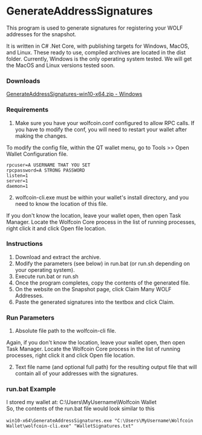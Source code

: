 # GenerateAddressSignatures
This program is used to generate signatures for registering your WOLF addresses for the snapshot.

It is written in C# .Net Core, with publishing targets for Windows, MacOS, and Linux. These ready to use, compiled archives are located in the dist folder. Currently, Windows is the only operating system tested. We will get the MacOS and Linux versions tested soon.

### Downloads
[GenerateAddressSignatures-win10-x64.zip - Windows](https://wolfpackbotdownloads.azureedge.net/wolfpackbotdownloadscontainer/tools/GenerateAddressSignatures-win10-x64.zip)

### Requirements
1. Make sure you have your wolfcoin.conf configured to allow RPC calls. If you have to modify the conf, you will need to restart your wallet after making the changes.

To modify the config file, within the QT wallet menu, go to Tools >> Open Wallet Configuration file.

~~~~
rpcuser=A USERNAME THAT YOU SET
rpcpassword=A STRONG PASSWORD
listen=1
server=1
daemon=1
~~~~

2. wolfcoin-cli.exe must be within your wallet's install directory, and you need to know the location of this file.

If you don't know the location, leave your wallet open, then open Task Manager. Locate the Wolfcoin Core process in the list of running processes, right click it and click Open file location.

### Instructions
1. Download and extract the archive.
2. Modify the parameters (see below) in run.bat (or run.sh depending on your operating system).
3. Execute run.bat or run.sh
4. Once the program completes, copy the contents of the generated file.
5. On the website on the Snapshot page, click Claim Many WOLF Addresses.
6. Paste the generated signatures into the textbox and click Claim.

### Run Parameters
1. Absolute file path to the wolfcoin-cli file.

Again, if you don't know the location, leave your wallet open, then open Task Manager. Locate the Wolfcoin Core process in the list of running processes, right click it and click Open file location.

2. Text file name (and optional full path) for the resulting output file that will contain all of your addresses with the signatures.

### run.bat Example
I stored my wallet at: C:\Users\MyUsername\Wolfcoin Wallet <br/>
So, the contents of the run.bat file would look similar to this <br/><br/>
`win10-x64\GenerateAddressSignatures.exe "C:\Users\MyUsername\Wolfcoin Wallet\wolfcoin-cli.exe" "WalletSignatures.txt"`

